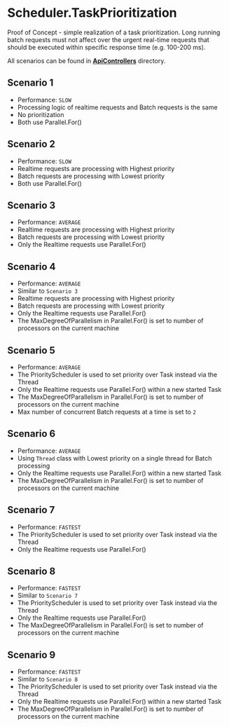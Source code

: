 # Scheduler.TaskPrioritization

Proof of Concept - simple realization of a task prioritization. Long running batch requests must not affect over the urgent real-time requests that should be executed within specific response time (e.g. 100-200 ms). 

All scenarios can be found in __[ApiControllers](https://github.com/flextry/Scheduler.TaskPrioritization/tree/master/Scheduler.TaskPrioritization/ApiControllers)__ directory.

## Scenario 1
* Performance: ``SLOW``
* Processing logic of realtime requests and Batch requests is the same
* No prioritization
* Both use Parallel.For()

## Scenario 2
* Performance: ``SLOW``
* Realtime requests are processing with Highest priority
* Batch requests are processing with Lowest priority
* Both use Parallel.For()

## Scenario 3
* Performance: ``AVERAGE``
* Realtime requests are processing with Highest priority
* Batch requests are processing with Lowest priority
* Only the Realtime requests use Parallel.For()

## Scenario 4
* Performance: ``AVERAGE``
* Similar to ``Scenario 3``
* Realtime requests are processing with Highest priority
* Batch requests are processing with Lowest priority
* Only the Realtime requests use Parallel.For()
* The MaxDegreeOfParallelism in Parallel.For() is set to number of processors on the current machine

## Scenario 5
* Performance: ``AVERAGE``
* The PriorityScheduler is used to set priority over Task instead via the Thread
* Only the Realtime requests use Parallel.For() within a new started Task
* The MaxDegreeOfParallelism in Parallel.For() is set to number of processors on the current machine
* Max number of concurrent Batch requests at a time is set to ``2``

## Scenario 6
* Performance: ``AVERAGE``
* Using ``Thread`` class with Lowest priority on a single thread for Batch processing
* Only the Realtime requests use Parallel.For() within a new started Task
* The MaxDegreeOfParallelism in Parallel.For() is set to number of processors on the current machine

## Scenario 7
* Performance: ``FASTEST``
* The PriorityScheduler is used to set priority over Task instead via the Thread
* Only the Realtime requests use Parallel.For()

## Scenario 8
* Performance: ``FASTEST``
* Similar to ``Scenario 7``
* The PriorityScheduler is used to set priority over Task instead via the Thread
* Only the Realtime requests use Parallel.For()
* The MaxDegreeOfParallelism in Parallel.For() is set to number of processors on the current machine

## Scenario 9
* Performance: ``FASTEST``
* Similar to ``Scenario 8``
* The PriorityScheduler is used to set priority over Task instead via the Thread
* Only the Realtime requests use Parallel.For() within a new started Task
* The MaxDegreeOfParallelism in Parallel.For() is set to number of processors on the current machine
